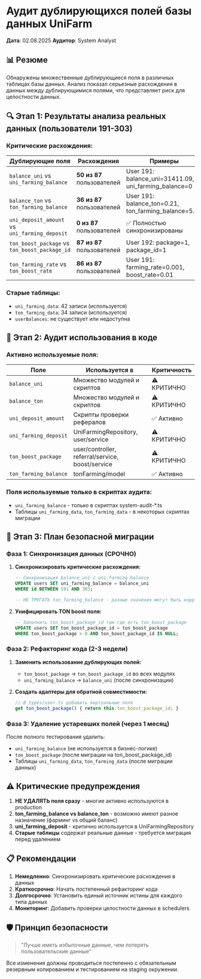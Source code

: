 # Аудит дублирующихся полей базы данных UniFarm
**Дата**: 02.08.2025
**Аудитор**: System Analyst

## 📊 Резюме
Обнаружены множественные дублирующиеся поля в различных таблицах базы данных. Анализ показал серьезные расхождения в данных между дублирующимися полями, что представляет риск для целостности данных.

## 🔍 Этап 1: Результаты анализа реальных данных (пользователи 191-303)

### Критические расхождения:

| Дублирующие поля | Расхождения | Примеры |
|------------------|-------------|---------|
| `balance_uni` vs `uni_farming_balance` | **50 из 87** пользователей | User 191: balance_uni=31411.09, uni_farming_balance=0 |
| `balance_ton` vs `ton_farming_balance` | **36 из 87** пользователей | User 191: balance_ton=0.21, ton_farming_balance=5.15 |
| `uni_deposit_amount` vs `uni_farming_deposit` | **0 из 87** пользователей | ✅ Полностью синхронизированы |
| `ton_boost_package` vs `ton_boost_package_id` | **87 из 87** пользователей | User 192: package=1, package_id=1 |
| `ton_farming_rate` vs `ton_boost_rate` | **86 из 87** пользователей | User 191: farming_rate=0.001, boost_rate=0.01 |

### Старые таблицы:
- `uni_farming_data`: 42 записи (используется)
- `ton_farming_data`: 34 записи (используется)
- `userBalances`: не существует или недоступна

## 🔌 Этап 2: Аудит использования в коде

### Активно используемые поля:

| Поле | Используется в | Критичность |
|------|----------------|-------------|
| `balance_uni` | Множество модулей и скриптов | ⚠️ КРИТИЧНО |
| `balance_ton` | Множество модулей и скриптов | ⚠️ КРИТИЧНО |
| `uni_deposit_amount` | Скрипты проверки рефералов | ✅ Активно |
| `uni_farming_deposit` | UniFarmingRepository, user/service | ⚠️ КРИТИЧНО |
| `ton_boost_package` | user/controller, referral/service, boost/service | ⚠️ КРИТИЧНО |
| `ton_farming_balance` | tonFarming/model | ✅ Активно |

### Поля используемые только в скриптах аудита:
- `uni_farming_balance` - только в скриптах system-audit-*.ts
- Таблицы `uni_farming_data`, `ton_farming_data` - в некоторых скриптах миграции

## 🔁 Этап 3: План безопасной миграции

### Фаза 1: Синхронизация данных (СРОЧНО)
1. **Синхронизировать критические расхождения:**
   ```sql
   -- Синхронизация balance_uni с uni_farming_balance
   UPDATE users SET uni_farming_balance = balance_uni 
   WHERE id BETWEEN 191 AND 303;
   
   -- НЕ ТРОГАТЬ ton_farming_balance - разные значения могут быть корректными
   ```

2. **Унифицировать TON boost поля:**
   ```sql
   -- Заполнить ton_boost_package_id там где есть ton_boost_package
   UPDATE users SET ton_boost_package_id = ton_boost_package 
   WHERE ton_boost_package > 0 AND ton_boost_package_id IS NULL;
   ```

### Фаза 2: Рефакторинг кода (2-3 недели)
1. **Заменить использование дублирующих полей:**
   - `ton_boost_package` → `ton_boost_package_id` во всех модулях
   - `uni_farming_balance` → `balance_uni` (после синхронизации)
   
2. **Создать адаптеры для обратной совместимости:**
   ```typescript
   // В types/user.ts добавить виртуальные поля
   get ton_boost_package() { return this.ton_boost_package_id; }
   ```

### Фаза 3: Удаление устаревших полей (через 1 месяц)
После полного тестирования удалить:
- `uni_farming_balance` (не используется в бизнес-логике)
- `ton_boost_package` (после миграции на ton_boost_package_id)
- Таблицы `uni_farming_data`, `ton_farming_data` (после миграции данных)

## ⚠️ Критические предупреждения

1. **НЕ УДАЛЯТЬ поля сразу** - многие активно используются в production
2. **ton_farming_balance vs balance_ton** - возможно имеют разное назначение (фарминг vs общий баланс)
3. **uni_farming_deposit** - критично используется в UniFarmingRepository
4. **Старые таблицы** содержат реальные данные - требуется миграция перед удалением

## 📋 Рекомендации

1. **Немедленно**: Синхронизировать критические расхождения в данных
2. **Краткосрочно**: Начать постепенный рефакторинг кода
3. **Долгосрочно**: Установить единый источник истины для каждого типа данных
4. **Мониторинг**: Добавить проверки целостности данных в schedulers

## 🛡️ Принцип безопасности
> "Лучше иметь избыточные данные, чем потерять пользовательские данные"

Все изменения должны проводиться постепенно с обязательным резервным копированием и тестированием на staging окружении.